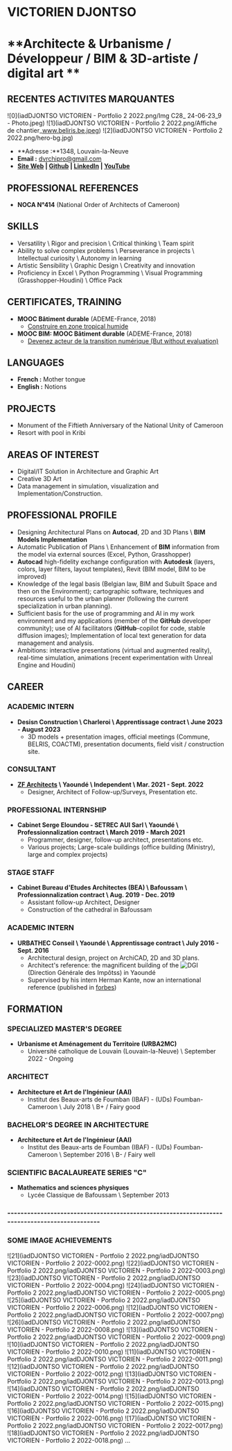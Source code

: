 # VICTORIEN DJONTSO

# **Architecte & Urbanisme / Développeur / BIM & 3D-artiste / digital art **

## RECENTES ACTIVITES MARQUANTES

![0](iadDJONTSO VICTORIEN - Portfolio 2 2022.png/Img C28_ 24-06-23_9 - Photo.jpeg)
![1](iadDJONTSO VICTORIEN - Portfolio 2 2022.png/Affiche de chantier_www.beliris.be.jpeg)
![2](iadDJONTSO VICTORIEN - Portfolio 2 2022.png/hero-bg.jpg)

- **Adresse :**1348, Louvain-la-Neuve
- **Email :** dvrchipro@gmail.com
- **[Site Web](https://dvgt-dev.github.io/DV_Web_page/) | [Github](https://github.com/DvGt-dev/DV_Web_page/tree/main) | [LinkedIn](https://www.linkedin.com/in/djontso-victorien) | [YouTube](https://www.youtube.com/channel/UCdjontso-victorien2171)**

## PROFESSIONAL REFERENCES

- **NOCA N°414** (National Order of Architects of Cameroon)

## SKILLS

- Versatility \ Rigor and precision \ Critical thinking \ Team spirit
- Ability to solve complex problems \ Perseverance in projects \ Intellectual curiosity \ Autonomy in learning
- Artistic Sensibility \ Graphic Design \ Creativity and innovation
- Proficiency in Excel \ Python Programming \ Visual Programming (Grasshopper-Houdini) \ Office Pack

## CERTIFICATES, TRAINING

- **MOOC Bâtiment durable** (ADEME-France, 2018)
  - [Construire en zone tropical humide](https://www.mooc-batiment-durable.fr/fr/formations/lumiere-thermique-et-acoustique-bien-construire-en-zone-tropical/)
- **MOOC BIM: MOOC Bâtiment durable** (ADEME-France, 2018)
  - [Devenez acteur de la transition numérique (But without evaluation)](https://www.mooc-batiment-durable.fr/fr/formations/moocbim-devenez-acteur-de-la-transition-numerique/)

## LANGUAGES

- **French :** Mother tongue
- **English :** Notions

## PROJECTS

- Monument of the Fiftieth Anniversary of the National Unity of Cameroon
- Resort with pool in Kribi

## AREAS OF INTEREST

- Digital/IT Solution in Architecture and Graphic Art
- Creative 3D Art
- Data management in simulation, visualization and Implementation/Construction.

## PROFESSIONAL PROFILE

- Designing Architectural Plans on **Autocad**, 2D and 3D Plans \ **BIM Models Implementation**
- Automatic Publication of Plans \ Enhancement of **BIM** information from the model via external sources (Excel, Python, Grasshopper)
- **Autocad** high-fidelity exchange configuration with **Autodesk** (layers, colors, layer filters, layout templates), Revit (BIM model, BIM to be improved)
- Knowledge of the legal basis (Belgian law, BIM and Subuilt Space and then on the Environment); cartographic software, techniques and resources useful to the urban planner (following the current specialization in urban planning).
- Sufficient basis for the use of programming and AI in my work environment and my applications (member of the **GitHub** developer community); use of AI facilitators (**GitHub**-copilot for code, stable diffusion images); Implementation of local text generation for data management and analysis.
- Ambitions: interactive presentations (virtual and augmented reality), real-time simulation, animations (recent experimentation with Unreal Engine and Houdini)

## CAREER

### ACADEMIC INTERN

- **Desisn Construction \ Charleroi \ Apprentissage contract \ June 2023 - August 2023**
  - 3D models + presentation images, official meetings (Commune, BELRIS, COACTM), presentation documents, field visit / construction site.

### CONSULTANT

- **[ZF Architects](https://www.zf-architects.com/) \ Yaoundé \ Independent \ Mar. 2021 - Sept. 2022**
  - Designer, Architect of Follow-up/Surveys, Presentation etc.

### PROFESSIONAL INTERNSHIP

- **Cabinet Serge Eloundou - SETREC AUI Sarl \ Yaoundé \ Professionnalization contract \ March 2019 - March 2021**
  - Programmer, designer, follow-up architect, presentations etc.
  - Various projects; Large-scale buildings (office building (Ministry), large and complex projects)

### STAGE STAFF

- **Cabinet Bureau d'Etudes Architectes (BEA) \ Bafoussam \ Professionnalization contract \ Aug. 2019 - Dec. 2019**
  - Assistant follow-up Architect, Designer
  - Construction of the cathedral in Bafoussam

### ACADEMIC INTERN

- **URBATHEC Conseil \ Yaoundé \ Apprentissage contract \ July 2016 - Sept. 2016**
  - Architectural design, project on ArchiCAD, 2D and 3D plans.
  - Architect's reference: the magnificent building of the ![DGI](https://urbatechconseils.com/2015/08/02/construction-was-awarded-with-the-best-construction-company-prize/) (Direction Générale des Impôtss) in Yaoundé
  - Supervised by his intern Herman Kante, now an international reference (published in [forbes](https://forbesafrique.com/hermann-kamte-modele-dune-nouvelle-generation-darchitectes/))

## FORMATION

### SPECIALIZED MASTER'S DEGREE

- **Urbanisme et Aménagement du Territoire (URBA2MC)**
  - Université catholique de Louvain (Louvain-la-Neuve) \ September 2022 - Ongoing

### ARCHITECT

- **Architecture et Art de l'Ingénieur (AAI)**
  - Institut des Beaux-arts de Foumban (IBAF) - (UDs) Foumban-Cameroon \ July 2018 \ B+ / Fairy good

### BACHELOR'S DEGREE IN ARCHITECTURE

- **Architecture et Art de l'Ingénieur (AAI)**
  - Institut des Beaux-arts de Foumban (IBAF) - (UDs) Foumban-Cameroon \ September 2016 \ B- / Fairy well

### SCIENTIFIC BACALAUREATE SERIES "C"

- **Mathematics and sciences physiques**
  - Lycée Classique de Bafoussam \ September 2013

### ---------------------------------------------------------------------------------------------
### SOME IMAGE ACHIEVEMENTS

![21](iadDJONTSO VICTORIEN - Portfolio 2 2022.png/iadDJONTSO VICTORIEN - Portfolio 2 2022-0002.png)
![22](iadDJONTSO VICTORIEN - Portfolio 2 2022.png/iadDJONTSO VICTORIEN - Portfolio 2 2022-0003.png)
![23](iadDJONTSO VICTORIEN - Portfolio 2 2022.png/iadDJONTSO VICTORIEN - Portfolio 2 2022-0004.png)
![24](iadDJONTSO VICTORIEN - Portfolio 2 2022.png/iadDJONTSO VICTORIEN - Portfolio 2 2022-0005.png)
![25](iadDJONTSO VICTORIEN - Portfolio 2 2022.png/iadDJONTSO VICTORIEN - Portfolio 2 2022-0006.png)
![12](iadDJONTSO VICTORIEN - Portfolio 2 2022.png/iadDJONTSO VICTORIEN - Portfolio 2 2022-0007.png)
![26](iadDJONTSO VICTORIEN - Portfolio 2 2022.png/iadDJONTSO VICTORIEN - Portfolio 2 2022-0008.png)
![13](iadDJONTSO VICTORIEN - Portfolio 2 2022.png/iadDJONTSO VICTORIEN - Portfolio 2 2022-0009.png)
![10](iadDJONTSO VICTORIEN - Portfolio 2 2022.png/iadDJONTSO VICTORIEN - Portfolio 2 2022-0010.png)
![11](iadDJONTSO VICTORIEN - Portfolio 2 2022.png/iadDJONTSO VICTORIEN - Portfolio 2 2022-0011.png)
![12](iadDJONTSO VICTORIEN - Portfolio 2 2022.png/iadDJONTSO VICTORIEN - Portfolio 2 2022-0012.png)
![13](iadDJONTSO VICTORIEN - Portfolio 2 2022.png/iadDJONTSO VICTORIEN - Portfolio 2 2022-0013.png)
![14](iadDJONTSO VICTORIEN - Portfolio 2 2022.png/iadDJONTSO VICTORIEN - Portfolio 2 2022-0014.png)
![15](iadDJONTSO VICTORIEN - Portfolio 2 2022.png/iadDJONTSO VICTORIEN - Portfolio 2 2022-0015.png)
![16](iadDJONTSO VICTORIEN - Portfolio 2 2022.png/iadDJONTSO VICTORIEN - Portfolio 2 2022-0016.png)
![17](iadDJONTSO VICTORIEN - Portfolio 2 2022.png/iadDJONTSO VICTORIEN - Portfolio 2 2022-0017.png)
![18](iadDJONTSO VICTORIEN - Portfolio 2 2022.png/iadDJONTSO VICTORIEN - Portfolio 2 2022-0018.png)
...
